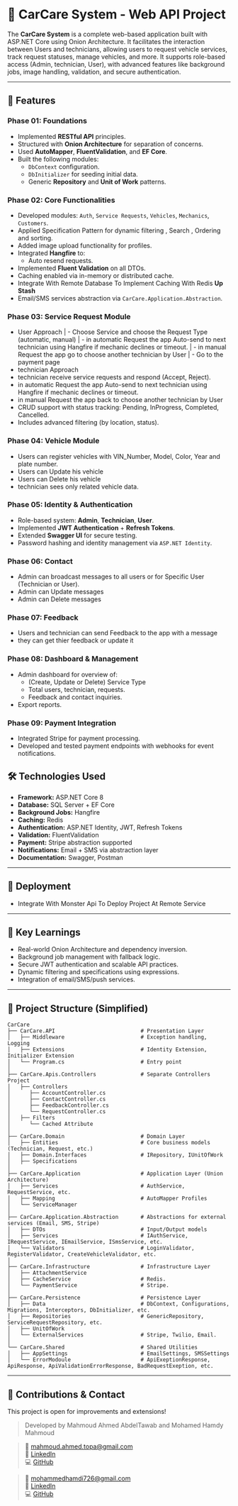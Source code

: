 
# 🚗 CarCare System - Web API Project

The **CarCare System** is a complete web-based application built with ASP.NET Core using Onion Architecture. It facilitates the interaction between Users and technicians, allowing users to request vehicle services, track request statuses, manage vehicles, and more. It supports role-based access (Admin, technician, User), with advanced features like background jobs, image handling, validation, and secure authentication.

---

## 🧩 Features

### Phase 01: Foundations
- Implemented **RESTful API** principles.
- Structured with **Onion Architecture** for separation of concerns.
- Used **AutoMapper**, **FluentValidation**, and **EF Core**.
- Built the following modules:
  - `DbContext` configuration.
  - `DbInitializer` for seeding initial data.
  - Generic **Repository** and **Unit of Work** patterns.

### Phase 02: Core Functionalities
- Developed modules: `Auth`, `Service Requests`, `Vehicles`, `Mechanics`, `Customers`.
- Applied Specification Pattern for dynamic filtering , Search , Ordering and sorting.
- Added image upload functionality for profiles.
- Integrated **Hangfire** to:
  - Auto resend requests.
- Implemented **Fluent Validation** on all DTOs.
- Caching enabled via in-memory or distributed cache.
- Integrate With Remote Database To Implement Caching With Redis **Up Stash**
- Email/SMS services abstraction via `CarCare.Application.Abstraction`.

### Phase 03: Service Request Module
- User Approach
| - Choose Service and choose the Request Type (automatic, manual)
|     - in automatic Request the app Auto-send to next technician using Hangfire if mechanic declines or timeout.
|     - in manual Request the app go to choose another technician by User
| - Go to the payment page
- technician Approach
 - technician receive service requests and respond (Accept, Reject).
 - in automatic Request the app Auto-send to next technician using Hangfire if mechanic declines or timeout.
 - in manual Request the app back to choose another technician by User
- CRUD support with status tracking: Pending, InProgress, Completed, Cancelled.
- Includes advanced filtering (by location, status).

### Phase 04: Vehicle Module
- Users can register vehicles with VIN_Number, Model, Color, Year and plate number.
- Users can Update his vehicle
- Users can Delete his vehicle
- technician sees only related vehicle data.

### Phase 05: Identity & Authentication
- Role-based system: **Admin**, **Technician**, **User**.
- Implemented **JWT Authentication** + **Refresh Tokens**.
- Extended **Swagger UI** for secure testing.
- Password hashing and identity management via `ASP.NET Identity`.

### Phase 06: Contact
- Admin can broadcast messages to all users or for Specific User (Technician or User).
- Admin can Update messages
- Admin can Delete messages

### Phase 07: Feedback
- Users and technician can send Feedback to the app with a message
- they can get thier feedback or update it

### Phase 08: Dashboard & Management
- Admin dashboard for overview of:
  - (Create, Update or Delete) Service Type
  - Total users, technician, requests.
  - Feedback and contact inquiries.
- Export reports.

### Phase 09: Payment Integration
- Integrated Stripe for payment processing.
- Developed and tested payment endpoints with webhooks for event notifications.

## 🛠️ Technologies Used
- **Framework:** ASP.NET Core 8
- **Database:** SQL Server + EF Core
- **Background Jobs:** Hangfire
- **Caching:** Redis
- **Authentication:** ASP.NET Identity, JWT, Refresh Tokens
- **Validation:** FluentValidation
- **Payment:** Stripe abstraction supported
- **Notifications:** Email + SMS via abstraction layer
- **Documentation:** Swagger, Postman

---

## 🚀 Deployment
- Integrate With Monster Api To Deploy Project At Remote Service 


---

## 📘 Key Learnings
- Real-world Onion Architecture and dependency inversion.
- Background job management with fallback logic.
- Secure JWT authentication and scalable API practices.
- Dynamic filtering and specifications using expressions.
- Integration of email/SMS/push services.

---

## 📂 Project Structure (Simplified)
```plaintext
CarCare
├── CarCare.API                           # Presentation Layer
│   ├── Middleware                        # Exception handling, Logging
│   ├── Extensions                        # Identity Extension, Initializer Extension
│   └── Program.cs                        # Entry point
│
├── CarCare.Apis.Controllers              # Separate Controllers Project
│   ├── Controllers
│      ├── AccountController.cs
│      ├── ContactController.cs
│      ├── FeedbackController.cs
│      └── RequestController.cs
│   ├── Filters
│      └── Cached Attribute
│
├── CarCare.Domain                        # Domain Layer
│   ├── Entities                          # Core business models (Technician, Request, etc.)
│   ├── Domain.Interfaces                 # IRepository, IUnitOfWork
│   ├── Specifications                    
│
├── CarCare.Application                   # Application Layer (Union Architecture)
│   ├── Services                          # AuthService, RequestService, etc.
│   ├── Mapping                           # AutoMapper Profiles
│   └── ServiceManager                    
│
├── CarCare.Application.Abstraction       # Abstractions for external services (Email, SMS, Stripe)
│   ├── DTOs                              # Input/Output models
│   ├── Services                          # IAuthService, IRequestService, IEmailService, ISmsService, etc.
│   └── Validators                        # LoginValidator, RegisterValidator, CreateVehicleValidator, etc.
│
├── CarCare.Infrastructure                # Infrastructure Layer
│   ├── AttachmentService
│   ├── CacheService                      # Redis.
│   └── PaymentService                    # Stripe.
│
├── CarCare.Persistence                   # Persistence Layer
│   ├── Data                              # DbContext, Configurations, Migrations, Interceptors, DbInitializer, etc.
│   ├── Repositories                      # GenericRepository, ServiceRequestRepository, etc.
│   ├── UnitOfWork                      
│   └── ExternalServices                  # Stripe, Twilio, Email.
│
└── CarCare.Shared                        # Shared Utilities
│   ├── AppSettings                       # EmailSettings, SMSSettings
│   └── ErrorModoule                      # ApiExeptionResponse, ApiResponse, ApiValidationErrorResponse, BadRequestExeption, etc.
```

---

## 🤝 Contributions & Contact
This project is open for improvements and extensions!

> Developed by Mahmoud Ahmed AbdelTawab and Mohamed Hamdy Mahmoud

> 📧 mahmoud.ahmed.topa@gmail.com  
> 🔗 [LinkedIn](https://linkedin.com/in/mahmoud-ahmed-abdeltwab)  
> 💻 [GitHub](https://github.com/Mahmoud-Ahmed-23)

> 📧 mohammedhamdi726@gmail.com  
> 🔗 [LinkedIn](https://www.linkedin.com/in/mohamedhamdy23/)  
> 💻 [GitHub](https://github.com/01124833532mo)
